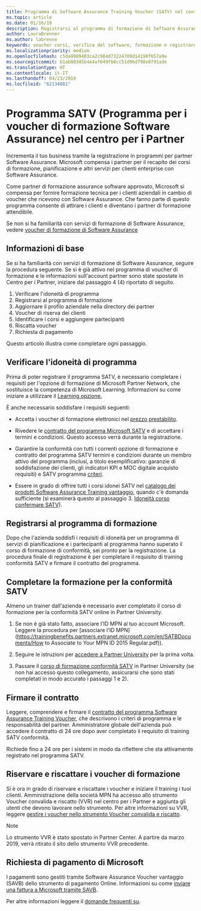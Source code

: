 ```yaml
---
title: Programma di Software Assurance Training Voucher (SATV) nel centro per i Partner | Centro per i partner
ms.topic: article
ms.date: 01/16/19
description: Registrarsi al programma di formazione di Software Assurance
author: LauraBrenner
ms.author: labrenne
keywords: voucher corsi, verifica del software, formazione e registrare in SATV, SATV
ms.localizationpriority: medium
ms.openlocfilehash: c5da9989403ca2c984d73224709d14198f657a9e
ms.sourcegitcommit: b1ab80345b4e4af649fb8cc51d96d798e0791ade
ms.translationtype: HT
ms.contentlocale: it-IT
ms.lasthandoff: 04/23/2019
ms.locfileid: "62134081"
---
```

# <a name="software-assurance-training-voucher-satv-program-in-partner-center"></a>Programma SATV (Programma per i voucher di formazione Software Assurance) nel centro per i Partner

Incrementa il tuo business tramite la registrazione in programmi per partner Software Assurance. Microsoft compensa i partner per il recapito dei corsi di formazione, pianificazione e altri servizi per clienti enterprise con Software Assurance. 

Come partner di formazione assurance software approvato, Microsoft si compensa per fornire formazione tecnica per i clienti aziendali in cambio di voucher che ricevono con Software Assurance. Che fanno parte di questo programma consente di attirare i clienti e diventano i partner di formazione attendibile.

Se non si ha familiarità con servizi di formazione di Software Assurance, vedere [voucher di formazione di Software Assurance ](https://trainingbenefits.partners.extranet.microsoft.com/en/SATV/Pages/default.aspx)

## <a name="get-started"></a>Informazioni di base

Se si ha familiarità con servizi di formazione di Software Assurance, seguire la procedura seguente. Se si è già attivo nel programma di voucher di formazione e le informazioni sull'account partner sono state spostate in Centro per i Partner, iniziare dal passaggio 4 (4) riportato di seguito. 

1. Verificare l'idoneità di programma
2. Registrarsi al programma di formazione
3. Aggiornare il profilo aziendale nella directory dei partner
4. Voucher di riserva dei clienti
5. Identificare i corsi e aggiungere partecipanti
6. Riscatta voucher
7. Richiesta di pagamento

Questo articolo illustra come completare ogni passaggio.

## <a name="confirm-program-eligibility"></a>Verificare l'idoneità di programma

Prima di poter registrare il programma SATV, è necessario completare i requisiti per l'opzione di formazione di Microsoft Partner Network, che sostituisce la competenza di Microsoft Learning. Informazioni su come iniziare a utilizzare il [Learning opzione.](https://partner.microsoft.com/en-US/marketing/details/learning-option-enrollment#/)

È anche necessario soddisfare i requisiti seguenti:

- Accetta i voucher di formazione elettronici nel [prezzo prestabilito](https://partner.microsoft.com/en-US/membership/satv-voucher-pricing).

- Rivedere le [contratto del programma Microsoft SATV](https://aka.ms/satv_legal_agreement) e di accettare i termini e condizioni. Questo accesso verrà durante la registrazione. 

- Garantire la conformità con tutti i correnti opzione di formazione e contratto del programma SATV termini e condizioni durante un membro attivo del programma (inclusi, a titolo esemplificativo: garanzie di soddisfazione dei clienti, gli indicatori KPI e MOC digitale acquisto requisiti) e SATV programma [criteri](https://trainingbenefits.partners.extranet.microsoft.com/en/SATV/Pages/ProgramPolicies.aspx).

- Essere in grado di offrire tutti i corsi idonei SATV nel [catalogo dei prodotti Software Assurance Training vantaggio](https://aka.ms/SATV_catalog), quando c'è domanda sufficiente (si esaminerà questo al passaggio 3. [Idoneità corso confermare SATV](https://trainingbenefits.partners.extranet.microsoft.com/en/SATV/Pages/ConfirmEligibility.aspx)).

## <a name="enroll-in-the-training-program"></a>Registrarsi al programma di formazione

Dopo che l'azienda soddisfi i requisiti di idoneità per un programma di servizi di pianificazione e i partecipanti al programma hanno superato il corso di formazione di conformità, sei pronto per la registrazione. La procedura finale di registrazione è per completare il requisito di training conformità SATV e firmare il contratto del programma.  

## <a name="complete-the-satv-compliance-training"></a>Completare la formazione per la conformità SATV

Almeno un trainer dall'azienda è necessario aver completato il corso di formazione per la conformità SATV online in Partner University.
 
1. Se non è già stato fatto, associare l'ID MPN al tuo account Microsoft. Leggere la procedura per [associare l'ID MPN](https://trainingbenefits.partners.extranet.microsoft.com/en/SATBDocuments/How to Associate to Your MPN ID 2015 Regular.pdf)).

2. Seguire le istruzioni per [accedere a Partner University](https://trainingbenefits.partners.extranet.microsoft.com/en/SATBDocuments/Partner_University_on-boarding.pdf) per la prima volta.

3. Passare il [corso di formazione conformità SATV](https://partneruniversity.microsoft.com/?whr=uri:MicrosoftAccount&courseId=14461&scoId=dXsXmk7lB_2704778676) in Partner University (se non hai accesso questo collegamento, assicurarsi che sono stati completati in modo accurato i passaggi 1 e 2).  

## <a name="sign-the-agreement"></a>Firmare il contratto

Leggere, comprendere e firmare il [contratto del programma Software Assurance Training Voucher](https://partners.microsoft.com/partnerprogram/Satv.aspx), che descrivono i criteri di programma e le responsabilità del partner. Amministratore globale dell'azienda può accedere il contratto di 24 ore dopo aver completato il requisito di training SATV conformità.

Richiede fino a 24 ore per i sistemi in modo da riflettere che sta attivamente registrato nel programma SATV. 

## <a name="reserve-and-redeem-training-vouchers"></a>Riservare e riscattare i voucher di formazione

Si è ora in grado di riservare e riscattare i voucher e iniziare il training i tuoi clienti. Amministrazione della società MPN ha accesso allo strumento Voucher convalida e riscatto (VVR) nel centro per i Partner e aggiunta gli utenti che devono lavorare nello strumento. Per altre informazioni su VVR, leggere [gestire i voucher nello strumento Voucher convalida e riscatto](voucher-validation-tool.md).

>[!Note]
>Lo strumento VVR è stato spostato in Partner Center. A partire da marzo 2019, verrà ritirato il sito dello strumento VVR precedente.

## <a name="request-payment-from-microsoft"></a>Richiesta di pagamento di Microsoft

I pagamenti sono gestiti tramite Software Assurance Voucher vantaggio (SAVB) dello strumento di pagamento Online.  Informazioni su come [inviare una fattura a Microsoft tramite SAVB](https://trainingbenefits.partners.extranet.microsoft.com/en/SATV/Pages/GetPaid.aspx).

Per altre informazioni leggere il [domande frequenti su](vvr-faq.md).